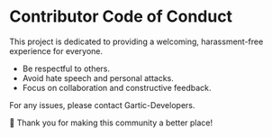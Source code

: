 # Contributor Code of Conduct  

This project is dedicated to providing a welcoming, harassment-free experience for everyone.  

- Be respectful to others.  
- Avoid hate speech and personal attacks.  
- Focus on collaboration and constructive feedback.  

For any issues, please contact Gartic-Developers.

💙 Thank you for making this community a better place!
